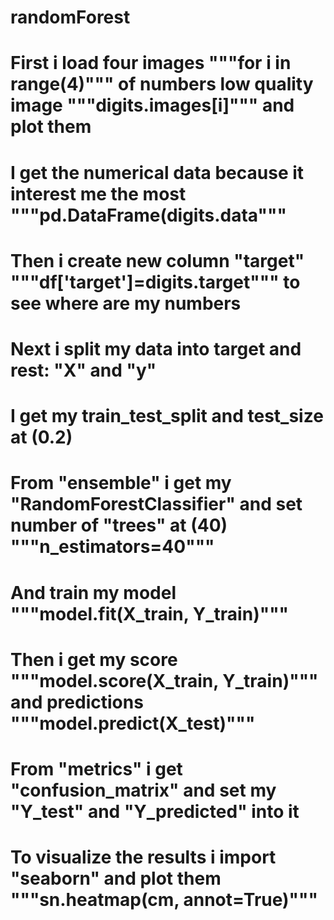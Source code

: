# randomForest
# First i load four images """for i in range(4)""" of numbers low quality image """digits.images[i]""" and plot them 
# I get the numerical data because it interest me the most """pd.DataFrame(digits.data"""
# Then i create new column "target" """df['target']=digits.target""" to see where are my numbers
# Next i split my data into target and rest: "X" and "y" 
# I get my train_test_split and test_size at (0.2)
# From "ensemble" i get my "RandomForestClassifier" and set number of "trees" at (40) """n_estimators=40"""
# And train my model """model.fit(X_train, Y_train)"""
# Then i get my score """model.score(X_train, Y_train)""" and predictions """model.predict(X_test)"""
# From "metrics" i get "confusion_matrix" and set my "Y_test" and "Y_predicted" into it
# To visualize the results i import "seaborn" and plot them """sn.heatmap(cm, annot=True)"""
